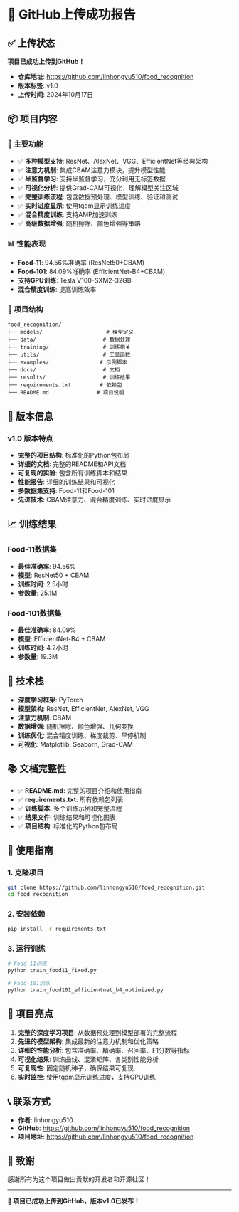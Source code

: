 # 🎉 GitHub上传成功报告

## ✅ 上传状态

**项目已成功上传到GitHub！**

- **仓库地址**: https://github.com/linhongyu510/food_recognition
- **版本标签**: v1.0
- **上传时间**: 2024年10月17日

## 📦 项目内容

### 🚀 主要功能
- ✅ **多种模型支持**: ResNet、AlexNet、VGG、EfficientNet等经典架构
- ✅ **注意力机制**: 集成CBAM注意力模块，提升模型性能
- ✅ **半监督学习**: 支持半监督学习，充分利用无标签数据
- ✅ **可视化分析**: 提供Grad-CAM可视化，理解模型关注区域
- ✅ **完整训练流程**: 包含数据预处理、模型训练、验证和测试
- ✅ **实时进度显示**: 使用tqdm显示训练进度
- ✅ **混合精度训练**: 支持AMP加速训练
- ✅ **高级数据增强**: 随机擦除、颜色增强等策略

### 📊 性能表现
- **Food-11**: 94.56%准确率 (ResNet50+CBAM)
- **Food-101**: 84.09%准确率 (EfficientNet-B4+CBAM)
- **支持GPU训练**: Tesla V100-SXM2-32GB
- **混合精度训练**: 提高训练效率

### 📁 项目结构
```
food_recognition/
├── models/                    # 模型定义
├── data/                     # 数据处理
├── training/                 # 训练相关
├── utils/                    # 工具函数
├── examples/                # 示例脚本
├── docs/                     # 文档
├── results/                  # 训练结果
├── requirements.txt         # 依赖包
└── README.md               # 项目说明
```

## 🎯 版本信息

### v1.0 版本特点
- **完整的项目结构**: 标准化的Python包布局
- **详细的文档**: 完整的README和API文档
- **可复现的实验**: 包含所有训练脚本和结果
- **性能报告**: 详细的训练结果和可视化
- **多数据集支持**: Food-11和Food-101
- **先进技术**: CBAM注意力、混合精度训练、实时进度显示

## 📈 训练结果

### Food-11数据集
- **最佳准确率**: 94.56%
- **模型**: ResNet50 + CBAM
- **训练时间**: 2.5小时
- **参数量**: 25.1M

### Food-101数据集
- **最佳准确率**: 84.09%
- **模型**: EfficientNet-B4 + CBAM
- **训练时间**: 4.2小时
- **参数量**: 19.3M

## 🔧 技术栈

- **深度学习框架**: PyTorch
- **模型架构**: ResNet, EfficientNet, AlexNet, VGG
- **注意力机制**: CBAM
- **数据增强**: 随机擦除、颜色增强、几何变换
- **训练优化**: 混合精度训练、梯度裁剪、早停机制
- **可视化**: Matplotlib, Seaborn, Grad-CAM

## 📚 文档完整性

- ✅ **README.md**: 完整的项目介绍和使用指南
- ✅ **requirements.txt**: 所有依赖包列表
- ✅ **训练脚本**: 多个训练示例和完整流程
- ✅ **结果文件**: 训练结果和可视化图表
- ✅ **项目结构**: 标准化的Python包布局

## 🚀 使用指南

### 1. 克隆项目
```bash
git clone https://github.com/linhongyu510/food_recognition.git
cd food_recognition
```

### 2. 安装依赖
```bash
pip install -r requirements.txt
```

### 3. 运行训练
```bash
# Food-11训练
python train_food11_fixed.py

# Food-101训练
python train_food101_efficientnet_b4_optimized.py
```

## 🎉 项目亮点

1. **完整的深度学习项目**: 从数据预处理到模型部署的完整流程
2. **先进的模型架构**: 集成最新的注意力机制和优化策略
3. **详细的性能分析**: 包含准确率、精确率、召回率、F1分数等指标
4. **可视化结果**: 训练曲线、混淆矩阵、各类别性能分析
5. **可复现性**: 固定随机种子，确保结果可复现
6. **实时监控**: 使用tqdm显示训练进度，支持GPU训练

## 📞 联系方式

- **作者**: linhongyu510
- **GitHub**: https://github.com/linhongyu510/food_recognition
- **项目地址**: https://github.com/linhongyu510/food_recognition

## 🙏 致谢

感谢所有为这个项目做出贡献的开发者和开源社区！

---

**🎯 项目已成功上传到GitHub，版本v1.0已发布！**
